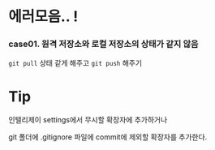 # 에러모음.. !

### case01. 원격 저장소와 로컬 저장소의 상태가 같지 않음
`git pull` 상태 같게 해주고
`git push` 해주기


# Tip
인텔리제이 settings에서 무시할 확장자에 추가하거나

git 폴더에 .gitignore 파일에 commit에 제외할 확장자를 추가한다.
